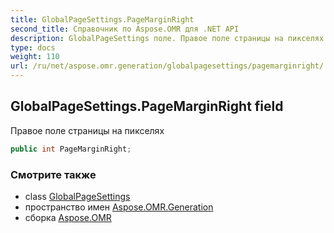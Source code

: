 ```yaml
---
title: GlobalPageSettings.PageMarginRight
second_title: Справочник по Aspose.OMR для .NET API
description: GlobalPageSettings поле. Правое поле страницы на пикселях
type: docs
weight: 110
url: /ru/net/aspose.omr.generation/globalpagesettings/pagemarginright/
---
```

## GlobalPageSettings.PageMarginRight field

Правое поле страницы на пикселях

```csharp
public int PageMarginRight;
```

### Смотрите также

* class [GlobalPageSettings](../)
* пространство имен [Aspose.OMR.Generation](../../globalpagesettings/)
* сборка [Aspose.OMR](../../../)


